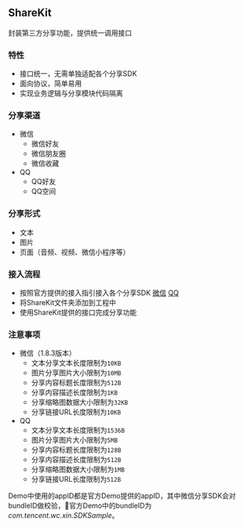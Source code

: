## ShareKit
封装第三方分享功能，提供统一调用接口

### 特性
- 接口统一，无需单独适配各个分享SDK
- 面向协议，简单易用
- 实现业务逻辑与分享模块代码隔离

### 分享渠道
- 微信
    - 微信好友
    - 微信朋友圈
    - 微信收藏
- QQ
    - QQ好友
    - QQ空间

### 分享形式
- 文本
- 图片
- 页面（音频、视频、微信小程序等）

### 接入流程
- 按照官方提供的接入指引接入各个分享SDK [微信](https://open.weixin.qq.com/cgi-bin/showdocument?action=dir_list&t=resource/res_list&verify=1&id=1417694084&token=&lang=zh_CN)  [QQ](http://wiki.open.qq.com/wiki/%E5%88%86%E4%BA%AB%E6%B6%88%E6%81%AF%E5%88%B0QQ%EF%BC%88%E5%AE%9A%E5%90%91%E5%88%86%E4%BA%AB%EF%BC%89)
- 将ShareKit文件夹添加到工程中
- 使用ShareKit提供的接口完成分享功能

### 注意事项
- 微信（1.8.3版本）
    - 文本分享文本长度限制为`10KB`
    - 图片分享图片大小限制为`10MB`
    - 分享内容标题长度限制为`512B`
    - 分享内容描述长度限制为`1KB`
    - 分享缩略图数据大小限制为`32KB`
    - 分享链接URL长度限制为`10KB`
- QQ
    - 文本分享文本长度限制为`1536B`
    - 图片分享图片大小限制为`5MB`
    - 分享内容标题长度限制为`128B`
    - 分享内容描述长度限制为`512B`
    - 分享缩略图数据大小限制为`1MB`
    - 分享链接URL长度限制为`512B`

Demo中使用的appID都是官方Demo提供的appID，其中微信分享SDK会对bundleID做校验，官方Demo中的bundleID为 _com.tencent.wc.xin.SDKSample_。
